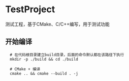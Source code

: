 # TestProject

测试工程，基于CMake、C/C++编写，用于测试功能

## 开始编译

```shell
  # 在代码根目录建立build目录，后面的命令默认都在该路径下执行
  mkdir -p ./build && cd ./build

  # CMake + 编译
  cmake .. && cmake --build . -j
```
